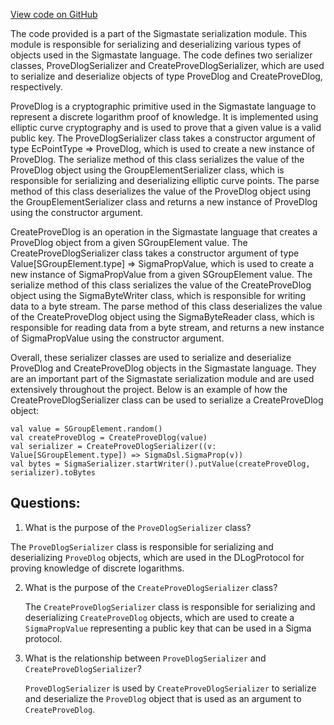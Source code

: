 [View code on GitHub](sigmastate-interpreterhttps://github.com/ScorexFoundation/sigmastate-interpreter/interpreter/shared/src/main/scala/sigmastate/serialization/ProveDlogSerializer.scala)

The code provided is a part of the Sigmastate serialization module. This module is responsible for serializing and deserializing various types of objects used in the Sigmastate language. The code defines two serializer classes, ProveDlogSerializer and CreateProveDlogSerializer, which are used to serialize and deserialize objects of type ProveDlog and CreateProveDlog, respectively.

ProveDlog is a cryptographic primitive used in the Sigmastate language to represent a discrete logarithm proof of knowledge. It is implemented using elliptic curve cryptography and is used to prove that a given value is a valid public key. The ProveDlogSerializer class takes a constructor argument of type EcPointType => ProveDlog, which is used to create a new instance of ProveDlog. The serialize method of this class serializes the value of the ProveDlog object using the GroupElementSerializer class, which is responsible for serializing and deserializing elliptic curve points. The parse method of this class deserializes the value of the ProveDlog object using the GroupElementSerializer class and returns a new instance of ProveDlog using the constructor argument.

CreateProveDlog is an operation in the Sigmastate language that creates a ProveDlog object from a given SGroupElement value. The CreateProveDlogSerializer class takes a constructor argument of type Value[SGroupElement.type] => SigmaPropValue, which is used to create a new instance of SigmaPropValue from a given SGroupElement value. The serialize method of this class serializes the value of the CreateProveDlog object using the SigmaByteWriter class, which is responsible for writing data to a byte stream. The parse method of this class deserializes the value of the CreateProveDlog object using the SigmaByteReader class, which is responsible for reading data from a byte stream, and returns a new instance of SigmaPropValue using the constructor argument.

Overall, these serializer classes are used to serialize and deserialize ProveDlog and CreateProveDlog objects in the Sigmastate language. They are an important part of the Sigmastate serialization module and are used extensively throughout the project. Below is an example of how the CreateProveDlogSerializer class can be used to serialize a CreateProveDlog object:

```
val value = SGroupElement.random()
val createProveDlog = CreateProveDlog(value)
val serializer = CreateProveDlogSerializer((v: Value[SGroupElement.type]) => SigmaDsl.SigmaProp(v))
val bytes = SigmaSerializer.startWriter().putValue(createProveDlog, serializer).toBytes
```
## Questions: 
 1. What is the purpose of the `ProveDlogSerializer` class?
   
   The `ProveDlogSerializer` class is responsible for serializing and deserializing `ProveDlog` objects, which are used in the DLogProtocol for proving knowledge of discrete logarithms.

2. What is the purpose of the `CreateProveDlogSerializer` class?
   
   The `CreateProveDlogSerializer` class is responsible for serializing and deserializing `CreateProveDlog` objects, which are used to create a `SigmaPropValue` representing a public key that can be used in a Sigma protocol.

3. What is the relationship between `ProveDlogSerializer` and `CreateProveDlogSerializer`?
   
   `ProveDlogSerializer` is used by `CreateProveDlogSerializer` to serialize and deserialize the `ProveDlog` object that is used as an argument to `CreateProveDlog`.